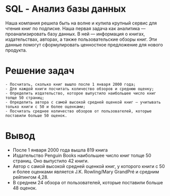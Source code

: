 # SQL - Анализ базы данных

Наша компания решила быть на волне и купила крупный сервис для чтения книг по подписке. Наша первая задача как аналитика — проанализировать базу данных.
В ней — информация о книгах, издательствах, авторах, а также пользовательские обзоры книг. Эти данные помогут сформулировать ценностное предложение для нового продукта.

# Решение задач
    - Посчитать, сколько книг вышло после 1 января 2000 года;
    - Для каждой книги посчитать количество обзоров и среднюю оценку;
    - Определить издательство, которое выпустило наибольшее число книг толще 50 страниц;
    - Определить автора с самой высокой средней оценкой книг — учитывать только книги с 50 и более оценками;
    - Посчитать среднее количество обзоров от пользователей, которые поставили больше 50 оценок.

# Вывод

- После 1 января 2000 года вышла 819 книга
- Издательство Penguin Books наибольшее число книг толще 50 страниц. Оно выпустило 42 книги.
- Автор с самой высокой средней оценкой книг, у которого книги с 50 и более оценками является J.K. Rowling/Mary GrandPré и средним рейтингом 4,28.
- В среднем 24 обзора от пользователей, которые поставили больше 48 оценок.